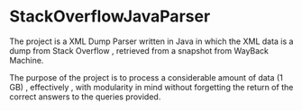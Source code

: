 # StackOverflowJavaParser

The project is a XML Dump Parser written in Java in which the XML data is a dump from Stack Overflow , retrieved from a snapshot from WayBack Machine.

The purpose of the project is to process a considerable amount of data (1 GB) , effectively , with modularity in mind without forgetting the return of the correct answers to the queries provided.
